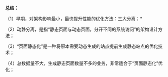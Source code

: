 **总结：**

（1）早期，对架构影响最小，最快提升性能的优化方法：三大分离；*

（2）动静分离，是指“静态页面与动态页面，分开不同的系统访问”的架构设计方法；

（3）“页面静态化”是一种将原本需要动态生成的站点提前生成静态站点的优化技术；

（4）总数据量不大，生成静态页面数量不多的业务，非常适合于“页面静态化”优化；